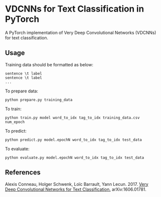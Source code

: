 # VDCNNs for Text Classification in PyTorch

A PyTorch implementation of Very Deep Convolutional Networks (VDCNNs) for text classification.

## Usage

Training data should be formatted as below:
```
sentence \t label
sentence \t label
...
```

To prepare data:
```
python prepare.py training_data
```

To train:
```
python train.py model word_to_idx tag_to_idx training_data.csv num_epoch
```

To predict:
```
python predict.py model.epochN word_to_idx tag_to_idx test_data
```

To evaluate:
```
python evaluate.py model.epochN word_to_idx tag_to_idx test_data
```

## References

Alexis Conneau, Holger Schwenk, Loïc Barrault, Yann Lecun. 2017. [Very Deep Convolutional Networks for Text Classification.](https://arxiv.org/abs/1606.01781) arXiv:1606.01781.

